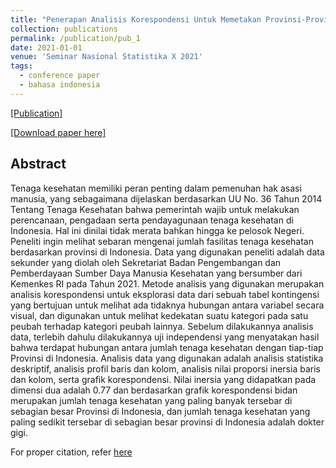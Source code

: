 ```yaml
---
title: "Penerapan Analisis Korespondensi Untuk Memetakan Provinsi-Provinsi di Indonesia Berdasarkan Jumlah Tenaga Kesehatan"
collection: publications
permalink: /publication/pub_1
date: 2021-01-01
venue: 'Seminar Nasional Statistika X 2021'
tags:
  - conference paper
  - bahasa indonesia
---
```


[[Publication]](https://prosiding.statistics.unpad.ac.id/?journal=prosidingsns&page=article&op=view&path%5B%5D=74)
<br>

[[Download paper here]](https://www.researchgate.net/profile/Puspa-Rahmah/publication/360334061_Penerapan_Analisis_Korespondensi_Untuk_Memetakan_Provinsi-Provinsi_di_Indonesia_Berdasarkan_Jumlah_Tenaga_Kesehatan/links/6270a782b1ad9f66c89c3463/Penerapan-Analisis-Korespondensi-Untuk-Memetakan-Provinsi-Provinsi-di-Indonesia-Berdasarkan-Jumlah-Tenaga-Kesehatan.pdf)

## Abstract
Tenaga kesehatan memiliki peran penting dalam pemenuhan hak asasi manusia, yang sebagaimana dijelaskan berdasarkan UU No. 36 Tahun 2014 Tentang Tenaga Kesehatan bahwa pemerintah wajib untuk melakukan perencanaan, pengadaan serta pendayagunaan tenaga kesehatan di Indonesia. Hal ini dinilai tidak merata bahkan hingga ke pelosok Negeri. Peneliti ingin melihat sebaran mengenai jumlah fasilitas tenaga kesehatan berdasarkan provinsi di Indonesia. Data yang digunakan peneliti adalah data sekunder yang diolah oleh Sekretariat Badan Pengembangan dan Pemberdayaan Sumber Daya Manusia Kesehatan yang bersumber dari Kemenkes RI pada Tahun 2021. Metode analisis yang digunakan merupakan analisis korespondensi untuk eksplorasi data dari sebuah tabel kontingensi yang bertujuan untuk melihat ada tidaknya hubungan antara variabel secara visual, dan digunakan untuk melihat kedekatan suatu kategori pada satu peubah terhadap kategori peubah lainnya. Sebelum dilakukannya analisis data, terlebih dahulu dilakukannya uji independensi yang menyatakan hasil bahwa terdapat hubungan antara jumlah tenaga kesehatan dengan tiap-tiap Provinsi di Indonesia. Analisis data yang digunakan adalah analisis statistika deskriptif, analisis profil baris dan kolom, analisis nilai proporsi inersia baris dan kolom, serta grafik korespondensi. Nilai inersia yang didapatkan pada dimensi dua adalah 0.77 dan berdasarkan grafik korespondensi bidan merupakan jumlah tenaga kesehatan yang paling banyak tersebar di sebagian besar Provinsi di Indonesia, dan jumlah tenaga kesehatan yang paling sedikit tersebar di sebagian besar provinsi di Indonesia adalah dokter gigi.

For proper citation, refer [here](https://scholar.google.com/scholar?hl=en&as_sdt=0%2C5&q=Penerapan+Analisis+Korespondensi+Untuk+Memetakan+Provinsi-Provinsi+di+Indonesia+Berdasarkan+Jumlah+Tenaga+Kesehatan&btnG=#d=gs_cit&t=1692516230052&u=%2Fscholar%3Fq%3Dinfo%3AOXtdUsBp2PAJ%3Ascholar.google.com%2F%26output%3Dcite%26scirp%3D0%26hl%3Did)